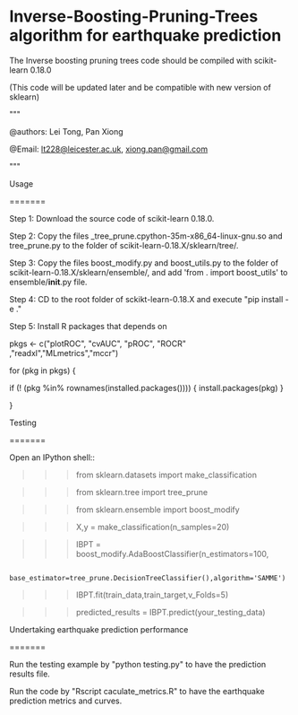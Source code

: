 # Inverse-Boosting-Pruning-Trees algorithm for earthquake prediction 

The Inverse boosting pruning trees code should be compiled with scikit-learn 0.18.0   

(This code will be updated later and be compatible with new version of sklearn) 

""" 

@authors: Lei Tong, Pan Xiong 

@Email: lt228@leicester.ac.uk, xiong.pan@gmail.com 

""" 

 

Usage 

======= 

 

Step 1: Download the source code of scikit-learn 0.18.0. 

 

Step 2: Copy the files _tree_prune.cpython-35m-x86_64-linux-gnu.so and tree_prune.py to the folder of scikit-learn-0.18.X/sklearn/tree/. 

 

Step 3: Copy the files boost_modify.py and boost_utils.py to the folder of scikit-learn-0.18.X/sklearn/ensemble/, and add 'from . import boost_utils' to ensemble/__init__.py file. 

 

Step 4: CD to the root folder of sckikt-learn-0.18.X and execute "pip install -e ." 

 

Step 5: Install R packages that depends on 

 

pkgs <- c("plotROC", "cvAUC", "pROC", "ROCR" ,"readxl","MLmetrics","mccr") 

for (pkg in pkgs) { 

  if (! (pkg %in% rownames(installed.packages()))) { install.packages(pkg) } 

} 

 

 

Testing 

======= 

 

Open an IPython shell:: 

 

>>> from sklearn.datasets import make_classification 

>>> from sklearn.tree import tree_prune 

>>> from sklearn.ensemble import boost_modify 

>>> X,y = make_classification(n_samples=20)

>>> IBPT = boost_modify.AdaBoostClassifier(n_estimators=100, 

			       base_estimator=tree_prune.DecisionTreeClassifier(),algorithm='SAMME') 

>>> IBPT.fit(train_data,train_target,v_Folds=5) 

>>> predicted_results = IBPT.predict(your_testing_data) 

 

 

Undertaking earthquake prediction performance  

======= 

Run the testing example by "python testing.py" to have the prediction results file. 

 

Run the code by "Rscript caculate_metrics.R" to have the earthquake prediction metrics and curves. 

 
